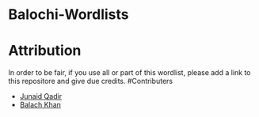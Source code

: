 # Balochi-Wordlists
# Attribution
 In order to be fair, if you use all or part of this wordlist, please add a link to this repositore and give due credits.
#Contributers
- [Junaid Qadir](https://github.com/JunaidQadirB) 
 - [Balach Khan](https://github.com/balach-khan) 
